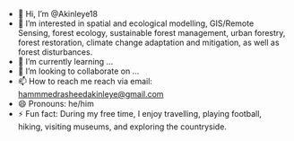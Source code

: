 - 👋 Hi, I’m @Akinleye18
- 👀 I’m interested in spatial and ecological modelling, GIS/Remote Sensing, forest ecology, sustainable forest management, urban forestry, forest restoration, climate change adaptation and mitigation, as well as forest disturbances.
- 🌱 I’m currently learning ...
- 💞️ I’m looking to collaborate on ...
- 📫 How to reach me reach via email: hammmedrasheedakinleye@gmail.com
- 😄 Pronouns: he/him
- ⚡ Fun fact: During my free time, I enjoy travelling, playing football, hiking, visiting museums, and exploring the countryside.

<!---
Akinleye18/Akinleye18 is a ✨ special ✨ repository because its `README.md` (this file) appears on your GitHub profile.
You can click the Preview link to take a look at your changes.
--->
